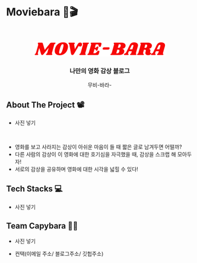 <!-- PROJECT LOGO -->
# Moviebara 🍿🎬

<br />
<p align="center">
  <a href="https://www.moviebara.com">
    <img src="/src/css/images/MOVIE-BARA.png" alt="Logo">
  </a>

  <h3 align="center">나만의 영화 감상 블로그</h3>

  <p align="center">
    무비-바라-
  </p>
</p>


<!-- ABOUT THE PROJECT -->
## About The Project 📽

* 사진 넣기

<br>

* 영화를 보고 사라지는 감상이 아쉬운 마음이 들 때 짧은 글로 남겨두면 어떨까?
* 다른 사람의 감상이 이 영화에 대한 호기심을 자극했을 때, 감상을 스크랩 해 모아두자!
* 서로의 감상을 공유하며 영화에 대한 시각을 넓힐 수 있다!

## Tech Stacks 💻

* 사진 넣기


<!-- CONTACT -->
## Team Capybara 👫👫

* 사진 넣기

* 컨택(이메일 주소/ 블로그주소/ 깃헙주소)

##
